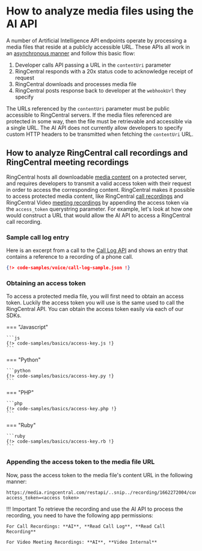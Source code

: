 # How to analyze media files using the AI API

A number of Artificial Intelligence API endpoints operate by processing a media files that reside at a publicly accessible URL. These APIs all work in an [asynchronous manner](asynchronous-responses.md) and follow this basic flow:

1. Developer calls API passing a URL in the `contentUri` parameter
2. RingCentral responds with a 20x status code to acknowledge receipt of request
3. RingCentral downloads and processes media file 
4. RingCentral posts response back to developer at the `webhookUrl` they specify

The URLs referenced by the `contentUri` parameter must be public accessible to RingCentral servers. If the media files referenced are protected in some way, then the file must be retrievable and accessible via a single URL. The AI API does not currently allow developers to specify custom HTTP headers to be transmitted when fetching the `contentUri` URL. 

## How to analyze RingCentral call recordings and RingCentral meeting recordings

RingCentral hosts all downloadable [media content](../basics/media.md) on a protected server, and requires developers to transmit a valid access token with their request in order to access the corresponding content. RingCentral makes it possible to access protected media content, like RingCentral [call recordings](../voice/call-log/recordings.md) and RingCentral Video [meeting recordings](../video/api/meeting-history.md) by appending the access token via the `access_token` querystring parameter. For example, let's look at how one would construct a URL that would allow the AI API to access a RingCentral call recording. 

### Sample call log entry

Here is an excerpt from a call to the [Call Log API](../voice/call-log/index.md) and shows an entry that contains a reference to a recording of a phone call. 

```json hl_lines="24"
{!> code-samples/voice/call-log-sample.json !}
```

### Obtaining an access token

To access a protected media file, you will first need to obtain an access token. Luckily the access token you will use is the same used to call the RingCentral API. You can obtain the access token easily via each of our SDKs.

=== "Javascript"

    ```js
    {!> code-samples/basics/access-key.js !}
    ```

=== "Python"

    ```python
    {!> code-samples/basics/access-key.py !}
    ```

=== "PHP"

    ```php
    {!> code-samples/basics/access-key.php !}
    ```

=== "Ruby"

    ```ruby
    {!> code-samples/basics/access-key.rb !}
    ```

### Appending the access token to the media file URL

Now, pass the access token to the media file's content URL in the following manner:

```
https://media.ringcentral.com/restapi/..snip../recording/1662272004/content?access_token=<access token>
```
!!! Important
    To retrieve the recording and use the AI API to process the recording, you need to have the following app permissions:

    For Call Recordings: **AI**, **Read Call Log**, **Read Call Recording**

    For Video Meeting Recordings: **AI**, **Video Internal**
